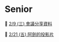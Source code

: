 # Senior

🔗 [2/9 (三) 會議分享資料](https://www.canva.com/design/DAGfdH0iIjc/9E7VTKR3bjI52K5tNNXwwQ/edit)

🔗 [2/21 (五) 阿劍的投影片](https://docs.google.com/presentation/d/1LPvU-viwAW2AWIvlZ5yg3gF_nqxNfEA8oUVeR-4b-kU/edit#slide=id.g270fcd502d9_1_0)